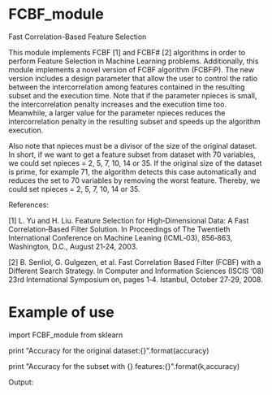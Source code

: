 # FCBF_module
Fast Correlation-Based Feature Selection

This module implements FCBF [1] and FCBF# [2] algorithms in order to perform Feature Selection in Machine Learning problems. Additionally, this module implements a novel version of FCBF algorithm (FCBFiP). The new version includes a design parameter that allow the user to control the ratio between the intercorrelation among features contained in the resulting subset and the execution time. Note that if the parameter npieces is small, the intercorrelation penalty increases and the execution time too. Meanwhile, a larger value for the parameter npieces reduces the intercorrelation penalty in the resulting subset and speeds up the algorithm execution. 

Also note that npieces must be a divisor of the size of the original dataset. In short, if we want to get a feature subset from dataset with 70 variables, we could set npieces = 2, 5, 7, 10, 14 or 35. If the original size of the dataset is prime, for example 71, the algorithm detects this case automatically and reduces the set to 70 variables by removing the worst feature. Thereby, we could set npieces = 2, 5, 7, 10, 14 or 35. 




References:

[1] L. Yu and H. Liu. Feature Selection for High‐Dimensional Data: A Fast Correlation‐Based Filter Solution. In Proceedings of The Twentieth International Conference on Machine Leaning (ICML‐03), 856‐863, Washington, D.C., August 21‐24, 2003.

[2] B. Senliol, G. Gulgezen, et al. Fast Correlation Based Filter (FCBF) with a Different Search Strategy. In Computer and Information Sciences (ISCIS ‘08) 23rd International Symposium on, pages 1‐4. Istanbul, October 27‐29, 2008.



# Example of use
import FCBF_module
from sklearn 


print "Accuracy for the original dataset:{}".format(accuracy)




print "Accuracy for the subset with {} features:{}".format(k,accuracy)


Output:





